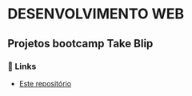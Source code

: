 # DESENVOLVIMENTO WEB 
## Projetos bootcamp Take Blip

### 🔗 Links
- [ Este repositório ](https://github.com/ArthurRodriguesm/dio-desafio-github/tree/main/desenvolvimento-web)
